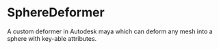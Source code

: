 # SphereDeformer
A custom deformer in Autodesk maya which can deform any mesh into a sphere with key-able attributes.

